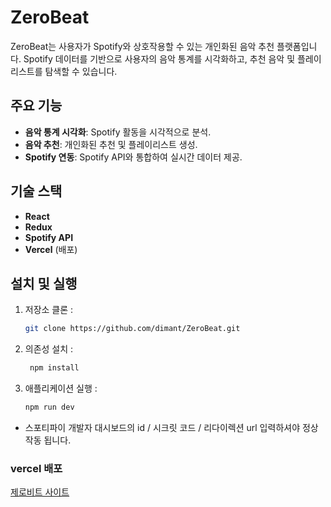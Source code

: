 # ZeroBeat

ZeroBeat는 사용자가 Spotify와 상호작용할 수 있는 개인화된 음악 추천 플랫폼입니다. Spotify 데이터를 기반으로 사용자의 음악 통계를 시각화하고, 추천 음악 및 플레이리스트를 탐색할 수 있습니다.

## 주요 기능
- **음악 통계 시각화**: Spotify 활동을 시각적으로 분석.
- **음악 추천**: 개인화된 추천 및 플레이리스트 생성.
- **Spotify 연동**: Spotify API와 통합하여 실시간 데이터 제공.

## 기술 스택
- **React**
- **Redux**
- **Spotify API**
- **Vercel** (배포)

## 설치 및 실행
1. 저장소 클론 :
   
   ```bash
   git clone https://github.com/dimant/ZeroBeat.git

2. 의존성 설치 :

   ```bash
    npm install

4. 애플리케이션 실행 :

   ```bash
   npm run dev

* 스포티파이 개발자 대시보드의 id / 시크릿 코드 / 리다이렉션 url 입력하셔야 정상 작동 됩니다.

### vercel 배포
[제로비트 사이트](https://zero-beat.vercel.app/)

